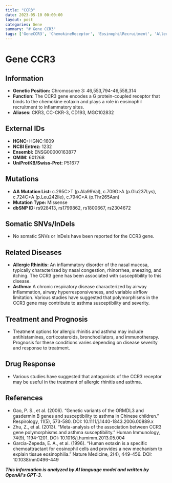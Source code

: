 ```yaml
---
title: "CCR3"
date: 2023-05-10 00:00:00
layout: post
categories: Gene
summary: "# Gene CCR3"
tags: ['GeneCCR3', 'ChemokineReceptor', 'EosinophilRecruitment', 'AllergicRhinitis', 'Asthma', 'TreatmentOptions', 'Antagonists', 'Prognosis']
---
```


# Gene CCR3

## Information

- **Genetic Position:** Chromosome 3: 46,553,794-46,558,314
- **Function:** The CCR3 gene encodes a G protein-coupled receptor that binds to the chemokine eotaxin and plays a role in eosinophil recruitment to inflammatory sites.
- **Aliases:** CKR3, CC-CKR-3, CD193, MGC102832

## External IDs

- **HGNC:** HGNC:1609
- **NCBI Entrez:** 1232
- **Ensembl:** ENSG00000163877
- **OMIM:** 601268
- **UniProtKB/Swiss-Prot:** P51677

## Mutations

- **AA Mutation List:** c.295C>T (p.Ala99Val), c.709G>A (p.Glu237Lys), c.724C>A (p.Leu242Ile), c.794C>A (p.Thr265Asn)
- **Mutation Type:** Missense
- **dbSNP ID:** rs928413, rs1799862, rs1800667, rs2304672

## Somatic SNVs/InDels

- No somatic SNVs or InDels have been reported for the CCR3 gene.

## Related Diseases

- **Allergic Rhinitis:** An inflammatory disorder of the nasal mucosa, typically characterized by nasal congestion, rhinorrhea, sneezing, and itching. The CCR3 gene has been associated with susceptibility to this disease.
- **Asthma:** A chronic respiratory disease characterized by airway inflammation, airway hyperresponsiveness, and variable airflow limitation. Various studies have suggested that polymorphisms in the CCR3 gene may contribute to asthma susceptibility and severity.

## Treatment and Prognosis

- Treatment options for allergic rhinitis and asthma may include antihistamines, corticosteroids, bronchodilators, and immunotherapy. Prognosis for these conditions varies depending on disease severity and response to treatment.

## Drug Response

- Various studies have suggested that antagonists of the CCR3 receptor may be useful in the treatment of allergic rhinitis and asthma.

## References

- Gao, P. S., et al. (2006). “Genetic variants of the ORMDL3 and gasdermin B genes and susceptibility to asthma in Chinese children.” Respirology, 11(5), 573-580. DOI: 10.1111/j.1440-1843.2006.00889.x
- Zhu, Z., et al. (2013). “Meta-analysis of the association between CCR3 gene polymorphisms and asthma susceptibility.” Human Immunology, 74(9), 1194-1201. DOI: 10.1016/j.humimm.2013.05.004
- Garcia-Zepeda, E. A., et al. (1996). “Human eotaxin is a specific chemoattractant for eosinophil cells and provides a new mechanism to explain tissue eosinophilia.” Nature Medicine, 2(4), 449-456. DOI: 10.1038/nm0496-449

**_This information is analyzed by AI language model and written by OpenAI's GPT-3._**